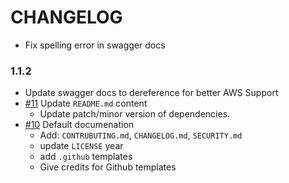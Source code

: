 # CHANGELOG

- Fix spelling error in swagger docs

### 1.1.2

- Update swagger docs to dereference for better AWS Support
- [#11] Update `README.md` content
  - Update patch/minor version of dependencies.
- [#10] Default documenation
  - Add: `CONTRUBUTING.md`, `CHANGELOG.md`, `SECURITY.md`
  - update `LICENSE` year
  - add `.github` templates
  - Give credits for Github templates

[#10]: https://github.com/godaddy/warehouse.ai-status-api/pull/10
[#11]: https://github.com/godaddy/warehouse.ai-status-api/pull/11
